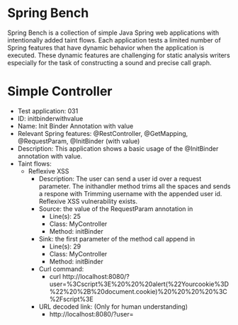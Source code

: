 # Spring Bench

Spring Bench is a collection of simple Java Spring web applications with intentionally added taint flows. 
Each application tests a limited number of Spring features that have dynamic behavior when the application is executed. 
These dynamic features are challenging for static analysis writers especially for the task of constructing a sound and precise call graph.   


# Simple Controller

* Test application: 031
* ID: initbinderwithvalue
* Name: Init Binder Annotation with value
* Relevant Spring features: @RestController, @GetMapping, @RequestParam, @InitBinder (with value)
* Description: This application shows a basic usage of the @InitBinder annotation with value. 
* Taint flows: 
  * Reflexive XSS
    * Description: The user can send a user id over a request parameter. The inithandler method trims all the spaces and sends a respone with Trimming username with the appended user id. Reflexive XSS vulnerability exists.  
    * Source: the value of the RequestParam annotation in 
        * Line(s): 25
        * Class: MyController
        * Method: initBinder
    * Sink: the first parameter of the method call append in
        * Line(s): 29
        * Class: MyController
        * Method: initBinder
    * Curl command: 
        * curl http://localhost:8080/?user=%3Cscript%3E%20%20%20alert(%22Yourcookie%3D%22%20%2B%20document.cookie)%20%20%20%20%3C%2Fscript%3E
    * URL decoded link: (Only for human understanding)
        * http://localhost:8080/?user=<script>   alert("Yourcookie=" + document.cookie)    </script>


